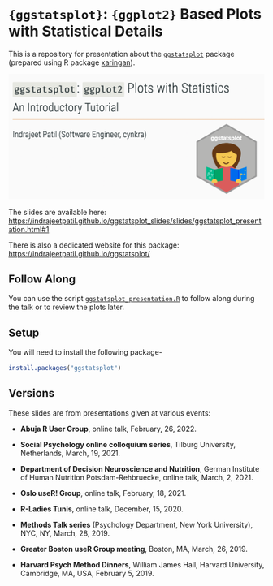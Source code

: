# `{ggstatsplot}`: `{ggplot2}` Based Plots with Statistical Details 

This is a repository for presentation about the
[`ggstatsplot`](https://indrajeetpatil.github.io/ggstatsplot/) package (prepared
using R package [xaringan](https://github.com/yihui/xaringan)).

[![](thumbnail.png)](https://indrajeetpatil.github.io/ggstatsplot_slides/slides/ggstatsplot_presentation.html#1)

The slides are available here:<br>
https://indrajeetpatil.github.io/ggstatsplot_slides/slides/ggstatsplot_presentation.html#1

There is also a dedicated website for this package:<br>
https://indrajeetpatil.github.io/ggstatsplot/

## Follow Along

You can use the script
[`ggstatsplot_presentation.R`](https://github.com/IndrajeetPatil/ggstatsplot_slides/blob/main/docs/slides/ggstatsplot_presentation.R)
to follow along during the talk or to review the plots later.

## Setup

You will need to install the following package-

```r
install.packages("ggstatsplot")
```

## Versions

These slides are from presentations given at various events:

  - **Abuja R User Group**, online talk, February, 26, 2022.

  - **Social Psychology online colloquium series**, Tilburg University,
    Netherlands, March, 19, 2021.

  - **Department of Decision Neuroscience and Nutrition**, German Institute of
    Human Nutrition Potsdam-Rehbruecke, online talk, March, 2, 2021.

  - **Oslo useR! Group**, online talk, February, 18, 2021.

  - **R-Ladies Tunis**, online talk, December, 15, 2020.

  - **Methods Talk series** (Psychology Department, New York University), NYC,
    NY, March, 28, 2019.

  - **Greater Boston useR Group meeting**, Boston, MA, March, 26, 2019.

  - **Harvard Psych Method Dinners**, William James Hall, Harvard University,
    Cambridge, MA, USA, February 5, 2019.
